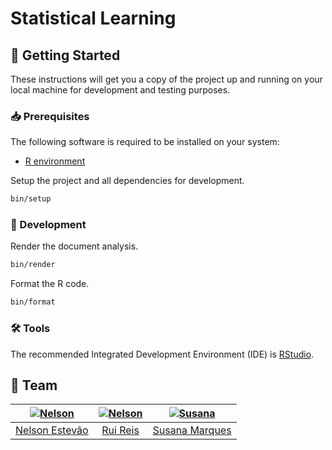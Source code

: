 [nelson]: https://github.com/nelsonmestevao
[nelson-pic]: https://github.com/nelsonmestevao.png?size=120
[rui]: https://github.com/Syrayse
[rui-pic]: https://github.com/Syrayse.png?size=120
[susana]: https://github.com/SusanaMarques
[susana-pic]: https://github.com/SusanaMarques.png?size=120

# Statistical Learning

## :rocket: Getting Started

These instructions will get you a copy of the project up and running on your
local machine for development and testing purposes.

### :inbox_tray: Prerequisites

The following software is required to be installed on your system:

- [R environment](https://www.r-project.org/)

Setup the project and all dependencies for development.

```sh
bin/setup
```

### :hammer: Development

Render the document analysis.

```sh
bin/render
```

Format the R code.

```sh
bin/format
```

### :hammer_and_wrench: Tools

The recommended Integrated Development Environment (IDE) is
[RStudio](https://rstudio.com/products/rstudio/).

## :busts_in_silhouette: Team

| [![Nelson][nelson-pic]][nelson] | [![Nelson][rui-pic]][rui] | [![Susana][susana-pic]][susana] |
| :-----------------------------: | :-----------------------: | :-----------------------------: |
|    [Nelson Estevão][nelson]     |      [Rui Reis][rui]      |    [Susana Marques][susana]     |
